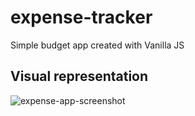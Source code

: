 # expense-tracker
Simple budget app created with Vanilla JS
## Visual representation
![expense-app-screenshot](https://user-images.githubusercontent.com/72103819/115108724-69d88480-9f8b-11eb-8c77-62fc81fdd189.png)
